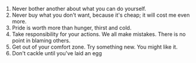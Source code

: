 
1. Never bother another about what you can do yourself.
2. Never buy what you don't want, because it's cheap; it will cost me even more.
3. Pride is worth more than hunger, thirst and cold.
4. Take responsibility for your actions. We all make mistakes. There is no point in blaming others.
5. Get out of your comfort zone. Try something new. You might like it.
6. Don't cackle until you've laid an egg
